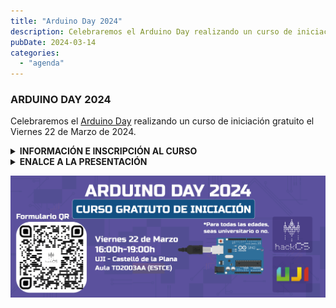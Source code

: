 ```yaml
---
title: "Arduino Day 2024"
description: Celebraremos el Arduino Day realizando un curso de iniciación gratuito el Viernes 22 de Marzo de 2024.
pubDate: 2024-03-14
categories: 
  - "agenda"
---
```


### ARDUINO DAY 2024

Celebraremos el [Arduino Day](https://days.arduino.cc/about) realizando un curso de iniciación gratuito el Viernes 22 de Marzo de 2024. 

<details>
  <summary><strong>INFORMACIÓN E INSCRIPCIÓN AL CURSO</strong></summary>

  Fecha: **viernes 22/03**

  Lugar: [UJI](https://www.google.es/maps/place/Universitat+Jaume+I/@39.9902105,-0.0511631,14z/data=!4m6!3m5!1s0xd5ffe0fca9b5147:0x1368bf53b3a7fb3f!8m2!3d39.9943481!4d-0.0702147!16zL20vMDg0dGNk?coh=164777&entry=tt&shorturl=1)

  En el curso se enseñará la estructura básica del Arduino, el uso de sus pines GPIO y de los pines analógicos. Asimismo, se realizarán proyectos de forma práctica para experimentar cómo funciona el Arduino.

Se hará en el **Aula TD2003AA** de **16-19h**. 

**IMPORTANTE: Es necesario traer ordenador portátil con el Arduino IDE instalado.**

  
Link para inscribirse: https://forms.gle/pxSX2cZt5j5hMYkG8
</details>

<details>
  <summary><strong>ENALCE A LA PRESENTACIÓN</strong></summary>
  
  <p> <a href="https://docs.google.com/presentation/d/1fMmFWUism4sZHJ8vI0T2zIbY2hmfPhJat6D9yrf0pDY/edit?usp=sharing"> https://docs.google.com/presentation/d/1fMmFWUism4sZHJ8vI0T2zIbY2hmfPhJat6D9yrf0pDY/edit?usp=sharing </a></p>
  
</details>

 ![](images/Banner-Arduino-Day-1024x395.png)
